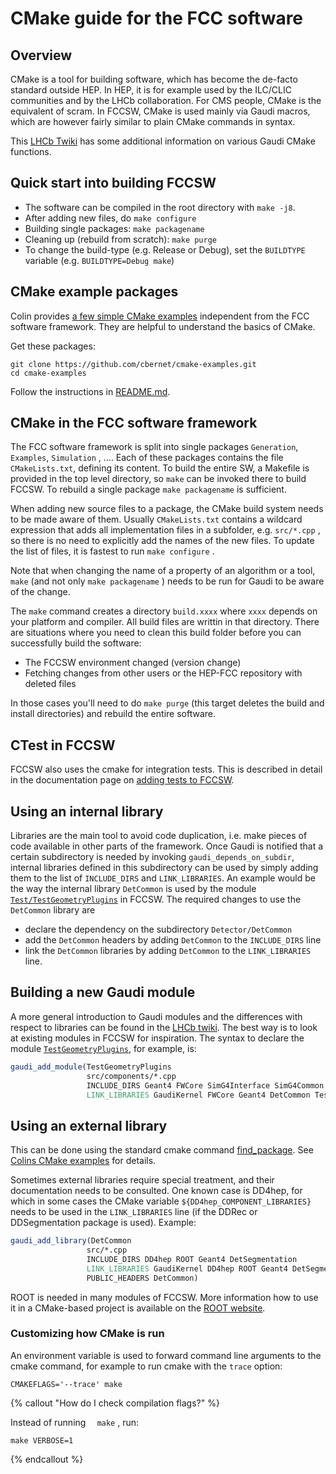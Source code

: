 # CMake guide for the FCC software

## Overview

CMake is a tool for building software, which has become the de-facto
standard outside HEP. In HEP, it is for example used by the ILC/CLIC
communities and by the LHCb collaboration. For CMS people, CMake is the
equivalent of scram. In FCCSW, CMake is used mainly via Gaudi macros, which are however fairly similar to plain CMake commands in syntax.

This [LHCb Twiki](https://twiki.cern.ch/twiki/bin/view/LHCb/GaudiCMakeConfiguration) has some additional information on
various Gaudi CMake functions.



## Quick start into building FCCSW

- The software can be compiled in the root directory with `make -j8`.
- After adding new files, do `make configure`
- Building single packages: `make packagename`
- Cleaning up (rebuild from scratch): `make purge`
- To change the build-type (e.g. Release or Debug), set the `BUILDTYPE` variable (e.g. `BUILDTYPE=Debug make`)

## CMake example packages

Colin provides [a few simple CMake
examples](https://github.com/cbernet/cmake-examples) independent from
the FCC software framework. They are helpful to understand the basics of
CMake.

Get these packages:

    git clone https://github.com/cbernet/cmake-examples.git
    cd cmake-examples

Follow the instructions in
[README.md](https://github.com/cbernet/cmake-examples/blob/master/README.md).

## CMake in the FCC software framework

The FCC software framework is split into single packages `Generation`, `Examples`, `Simulation` , .... Each of these packages contains
the file `CMakeLists.txt`, defining its content. To build the entire
SW, a Makefile is provided in the top level directory, so `make` can be invoked there to build FCCSW. To rebuild a single package
`make packagename` is sufficient.

When adding new source files to a package, the CMake build system needs
to be made aware of them. Usually `CMakeLists.txt` contains a wildcard
expression that adds all implementation files in a subfolder, e.g.
`src/*.cpp` , so there is no need to explicitly add the names of the
new files. To update the list of files, it is fastest to run
`make configure` .

Note that when changing the name of a property of an algorithm or a
tool, `make` (and not only `make packagename` ) needs to be run for
Gaudi to be aware of the change.

The `make` command creates a directory `build.xxxx` where `xxxx` depends on your platform and compiler. All build files
are writtin in that directory. There are situations where you need to clean this build folder before you can
successfully build the software:

- The FCCSW environment changed (version change)
- Fetching changes from other users or the HEP-FCC repository with deleted files

In those cases you'll need to do `make purge` (this target deletes the build and install directories) and rebuild the
entire software.

## CTest in FCCSW

FCCSW also uses the cmake for integration tests.
This is described in detail in the documentation page on [adding tests to FCCSW](https://github.com/HEP-FCC/FCCSW/blob/master/doc/AddingTestsToFCCSW.md).

## Using an internal library

Libraries are the main tool to avoid code duplication, i.e. make pieces of code available in other parts of the framework.
Once Gaudi is notified that a certain subdirectory is needed by invoking `gaudi_depends_on_subdir`, internal libraries defined in this subdirectory can be used by simply adding them to the list of `INCLUDE_DIRS` and `LINK_LIBRARIES`. An example would be the way the internal library `DetCommon` is used by the module  [`Test/TestGeometryPlugins`](https://github.com/HEP-FCC/FCCSW/blob/master/Test/TestGeometry/CMakeLists.txt)  in FCCSW.
The required changes to use the `DetCommon` library are
* declare the dependency on the subdirectory `Detector/DetCommon`
* add the `DetCommon` headers by adding `DetCommon` to the `INCLUDE_DIRS` line
* link the `DetCommon` libraries by adding `DetCommon` to the `LINK_LIBRARIES` line.


## Building a new Gaudi module

A more general introduction to Gaudi modules and the differences with respect to libraries can be found in the [LHCb twiki](https://twiki.cern.ch/twiki/bin/view/LHCb/GaudiCMakeConfiguration#Building_a_Module_AKA_component).
The best way is to look at existing modules in FCCSW for inspiration. The syntax to declare the module [`TestGeometryPlugins`](https://github.com/HEP-FCC/FCCSW/blob/master/Test/TestGeometry/CMakeLists.txt), for example, is:

```cmake
gaudi_add_module(TestGeometryPlugins
                 src/components/*.cpp
                 INCLUDE_DIRS Geant4 FWCore SimG4Interface SimG4Common DetInterface DetCommon TestGeometry
                 LINK_LIBRARIES GaudiKernel FWCore Geant4 DetCommon TestGeometry)

```

## Using an external library

This can be done using the standard cmake command [find_package](https://cmake.org/cmake/help/v3.0/command/find_package.html). See [Colins CMake examples](https://github.com/cbernet/cmake-examples) for details.

Sometimes external libraries require special treatment, and their documentation needs to be consulted. One known case is DD4hep, for which in some cases the CMake variable `${DD4hep_COMPONENT_LIBRARIES}` needs to be used in the `LINK_LIBRARIES` line (if the DDRec or DDSegmentation package is used). Example:

```cmake
gaudi_add_library(DetCommon
                 src/*.cpp
                 INCLUDE_DIRS DD4hep ROOT Geant4 DetSegmentation
                 LINK_LIBRARIES GaudiKernel DD4hep ROOT Geant4 DetSegmentation ${DD4hep_COMPONENT_LIBRARIES}
                 PUBLIC_HEADERS DetCommon)

```

ROOT is needed in many modules of FCCSW. More information how to use it in a CMake-based project is available on the [ROOT website](https://root.cern.ch/how/integrate-root-my-project-cmake).

### Customizing how CMake is run

An environment variable is used to forward command line arguments to the cmake command, for example to run cmake with the `trace` option:

```
CMAKEFLAGS='--trace' make
```

{% callout "How do I check compilation flags?" %}

Instead of running `  make` , run:

 ```{.bash}
 make VERBOSE=1 
 ```

{% endcallout %}
